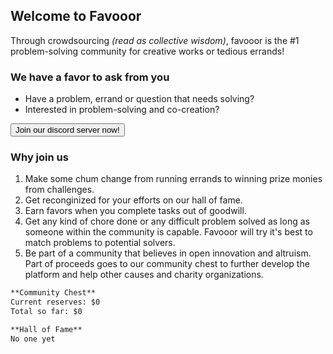 ## Welcome to Favooor

Through crowdsourcing _(read as collective wisdom)_, favooor is the #1 problem-solving community for creative works or tedious errands!

### We have a favor to ask from you

- Have a problem, errand or question that needs solving?
- Interested in problem-solving and co-creation?

<button>Join our discord server now!</button>

### Why join us

1. Make some chum change from running errands to winning prize monies from challenges. 
2. Get reconginized for your efforts on our hall of fame.
3. Earn favors when you complete tasks out of goodwill.
4. Get any kind of chore done or any difficult problem solved as long as someone within the community is capable. Favooor will try it's best to match problems to potential solvers. 
5. Be part of a community that believes in open innovation and altruism. Part of proceeds goes to our community chest to further develop the platform and help other causes and charity organizations.

```markdown
**Community Chest**
Current reserves: $0
Total so far: $0

**Hall of Fame**
No one yet

```

